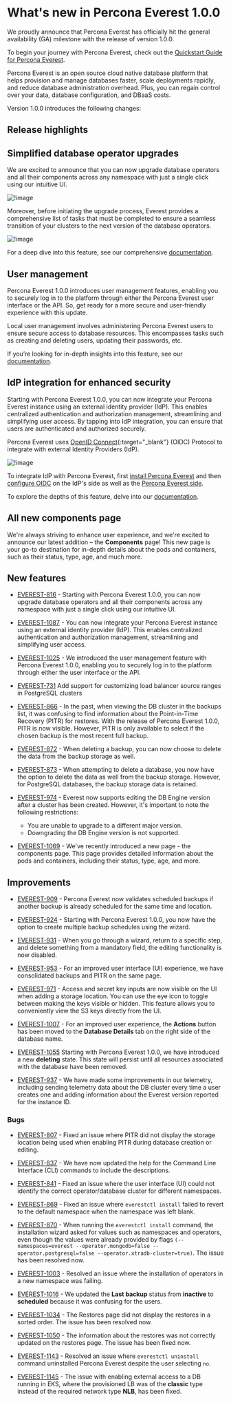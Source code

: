 # What's new in Percona Everest 1.0.0


We proudly announce that Percona Everest has officially hit the general availability (GA) milestone with the release of version 1.0.0.

To begin your journey with Percona Everest, check out the [Quickstart Guide for Percona Everest](../quickstart-guide/quick-install.md).

Percona Everest is an open source cloud native database platform that helps provision and manage databases faster, scale deployments rapidly, and reduce database administration overhead. Plus, you can regain control over your data, database configuration, and DBaaS costs.


Version 1.0.0 introduces the following changes:

## Release highlights

## Simplified database operator upgrades

We are excited to announce that you can now upgrade database operators and all their components across any namespace with just a single click using our intuitive UI.

![!image](../images/upgrade_operator.png)

Moreover, before initiating the upgrade process, Everest provides a comprehensive list of tasks that must be completed to ensure a seamless transition of your clusters to the next version of the database operators.

![!image](images/operator_upgrade_pending.png)

For a deep dive into this feature, see our comprehensive [documentation](https://docs.percona.com/everest/upgrade/upgrade_operators.html).



## User management

Percona Everest 1.0.0 introduces user management features, enabling you to securely log in to the platform through either the Percona Everest user interface or the API. So, get ready for a more secure and user-friendly experience with this update.
		
Local user management involves administering Percona Everest users to ensure secure access to database resources. This encompasses tasks such as creating and deleting users, updating their passwords, etc.

If you’re looking for in-depth insights into this feature, see our [documentation]().


## IdP integration for enhanced security

Starting with Percona Everest 1.0.0, you can now integrate your Percona Everest instance using an external identity provider (IdP). This enables centralized authentication and authorization management, streamlining and simplifying user access. By tapping into IdP integration, you can ensure that users are authenticated and authorized securely.

Percona Everest uses [OpenID Connect](https://auth0.com/docs/authenticate/protocols/openid-connect-protocol){:target="_blank"} (OIDC) Protocol to integrate with external Identity Providers (IdP).

![!image](../images/sso_login.png)

To integrate IdP with Percona Everest, first [install Percona Everest](../install/installEverest.md) and then [configure OIDC](../secure/IdP_integration#configure-oidc-on-the-providerss-side) on the IdP's side as well as the [Percona Everest side](../secure/IdP_integration#configure-oidc-on-percona-everest-side).

To explore the depths of this feature, delve into our [documentation](https://docs.percona.com/everest/secure/IdP_integratiopn.html).


## All new components page

We're always striving to enhance user experience, and we're excited to announce our latest addition – the **Components** page! This new page is your go-to destination for in-depth details about the pods and containers, such as their status, type, age, and much more.


## New features

- [EVEREST-816](https://perconadev.atlassian.net/browse/EVEREST-816) - Starting with Percona Everest 1.0.0, you can now upgrade database operators and all their components across any namespace with just a single click using our intuitive UI.


- [EVEREST-1087](https://perconadev.atlassian.net/browse/EVEREST-1087) - You can now integrate your Percona Everest instance using an external identity provider (IdP). This enables centralized authentication and authorization management, streamlining and simplifying user access.


- [EVEREST-1025](https://perconadev.atlassian.net/browse/EVEREST-1025) - We introduced the user management feature with Percona Everest 1.0.0, enabling you to securely log in to the platform through either the user interface or the API.

- [EVEREST-731](https://perconadev.atlassian.net/browse/EVEREST-731) Add support for customizing load balancer source ranges in PostgreSQL clusters

- [EVEREST-866](https://perconadev.atlassian.net/browse/EVEREST-866) - In the past, when viewing the DB cluster in the backups list, it was confusing to find information about the Point-in-Time Recovery (PITR) for restores. With the release of Percona Everest 1.0.0, PITR is now visible. However, PITR is only available to select if the chosen backup is the most recent full backup.

- [EVEREST-872](https://perconadev.atlassian.net/browse/EVEREST-872) - When deleting a backup, you can now choose to delete the data from the backup storage as well.


- [EVEREST-873](https://perconadev.atlassian.net/browse/EVEREST-873) - When attempting to delete a database, you now have the option to delete the data as well from the backup storage. However, for PostgreSQL databases, the backup storage data is retained.


- [EVEREST-974](https://perconadev.atlassian.net/browse/EVEREST-974) - Everest now supports editing the DB Engine version after a cluster has been created. However, it's important to note the following restrictions:

    - You are unable to upgrade to a different major version. 
    - Downgrading the DB Engine version is not supported.


- [EVEREST-1069](https://perconadev.atlassian.net/browse/EVEREST-1069) - We've recently introduced a new page - the components page. This page provides detailed information about the pods and containers, including their status, type, age, and more.

## Improvements


- [EVEREST-909](https://perconadev.atlassian.net/browse/EVEREST-909) - Percona Everest now validates scheduled backups if another backup is already scheduled for the same time and location.


- [EVEREST-924](https://perconadev.atlassian.net/browse/EVEREST-924) - Starting with Percona Everest 1.0.0, you now have the option to create multiple backup schedules using the wizard.


- [EVEREST-931](https://perconadev.atlassian.net/browse/EVEREST-931) - When you go through a wizard, return to a specific step, and delete something from a mandatory field, the editing functionality is now disabled.


- [EVEREST-953](https://perconadev.atlassian.net/browse/EVEREST-953) - For an improved user interface (UI) experience, we have consolidated backups and PITR on the same page.


- [EVEREST-971](https://perconadev.atlassian.net/browse/EVEREST-971) - Access and secret key inputs are now visible on the UI when adding a storage location. You can use the eye icon to toggle between making the keys visible or hidden. This feature allows you to conveniently view the S3 keys directly from the UI.



- [EVEREST-1007](https://perconadev.atlassian.net/browse/EVEREST-1007) - For an improved user experience, the **Actions** button has been moved to the **Database Details** tab on the right side of the database name.


- [EVEREST-1055](https://perconadev.atlassian.net/browse/EVEREST-1055) Starting with Percona Everest 1.0.0, we have introduced a new **deleting** state. This state will persist until all resources associated with the database have been removed.


- [EVEREST-937](https://perconadev.atlassian.net/browse/EVEREST-937) - We have made some improvements in our telemetry, including sending telemetry data about the DB cluster every time a user creates one and adding information about the Everest version reported for the instance ID.


### Bugs

- [EVEREST-807](https://perconadev.atlassian.net/browse/EVEREST-807) - Fixed an issue where PITR did not display the storage location being used when enabling PITR during database creation or editing.


- [EVEREST-837](https://perconadev.atlassian.net/browse/EVEREST-837) - We have now updated the help for the Command Line Interface (CLI) commands to include the descriptions.

- [EVEREST-841](https://perconadev.atlassian.net/browse/EVEREST-841) - Fixed an issue where the user interface (UI) could not identify the correct operator/database cluster for different namespaces.

- [EVEREST-869](https://perconadev.atlassian.net/browse/EVEREST-869) - Fixed an issue where `everestctl install` failed to revert to the default namespace when the namespace was left blank.

- [EVEREST-870](https://perconadev.atlassian.net/browse/EVEREST-870) - When running the `everestctl install` command, the installation wizard asked for values such as namespaces and operators, even though the values were already provided by flags `(--namespaces=everest --operator.mongodb=false --operator.postgresql=false --operator.xtradb-cluster=true)`. The issue has been resolved now.



- [EVEREST-1003](https://perconadev.atlassian.net/browse/EVEREST-1003) - Resolved an issue where the installation of operators in a new namespace was failing.


- [EVEREST-1016](https://perconadev.atlassian.net/browse/EVEREST-1016) - We updated the **Last backup** status from **inactive** to **scheduled** because it was confusing for the users.


- [EVEREST-1034](https://perconadev.atlassian.net/browse/EVEREST-1034) - The Restores page did not display the restores in a sorted order. The issue has been resolved now.


- [EVEREST-1050](https://perconadev.atlassian.net/browse/EVEREST-1050) - The information about the restores was not correctly updated on the restores page. The issue has been fixed now.


- [EVEREST-1143](https://perconadev.atlassian.net/browse/EVEREST-1143) - Resolved an issue where `everestctl uninstall` command uninstalled Percona Everest despite the user selecting `no`.


- [EVEREST-1145](https://perconadev.atlassian.net/browse/EVEREST-1145) - The issue with enabling external access to a DB running in EKS, where the provisioned LB was of the **classic** type instead of the required network type **NLB**, has been fixed.



















